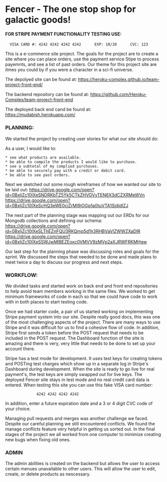 # Fencer - The one stop shop for galactic goods!

#### FOR STRIPE PAYMENT FUNCTIONALITY TESTING USE:

      VISA CARD #: 4242 4242 4242 4242      EXP: 10/20      CVC: 123

This is a e-commerce site project.  The goals for the project are to create a site where you can place orders, use the payment service Stipe to process payemnts, and see a list of past orders. Our theme for this project site are itmes you could by if you were a character in a sci-fi universe.

The depolyed site can be found at: https://heroku-complex.github.io/team-project-front-end/

The backend repository can be found at: https://github.com/Heroku-Complex/team-project-front-end

The deployed back end cand be found at: https://mudabish.herokuapp.com/


### PLANNING:
We started the project by creating user stories for what our site should do:

As a user, I would like to:

    * see what products are available.
    * be able to compile the products I would like to purchase.
    * see a subtotal of my complied purchases.
    * be able to securely pay with a credit or debit card.
    * be able to see past orders.

Next we sketched out some rough wireframes of how we wanted our site to be laid out:
https://drive.google.com/open?id=0BxljZc10IXeSNDRKbTZ5Yk5CTkZHVGVyTEN6X3dCZXRMeWVn
https://drive.google.com/open?id=0BxljZc10IXeScHQ3eWE0cjZrMl9jOGp1a0tuVTA1SjdidlZJ

The next part of the planning stage was mapping out our ERDs for our Mongodb collections and defining our schema:
https://drive.google.com/open?id=0BxljZc10IXeSLThEZnFQU3RKQmp5d1h3RHBVaVlZWWZXaDlR
https://drive.google.com/open?id=0BxljZc10IXeSSWJwMlBEZEoxc0VMVV9zMVp2aXJRWFRKMHgw

Our last step for the planning phase was discussing roles and goals for the sprint.  We discussed the steps that needed to be done and made plans to meet twice a day to discuss our progress and next steps.

### WORKFLOW:
We divided tasks and started work on back end and front end repositories to help avoid team members working in the same files.  We worked to get minimum frameworks of code in each so that we could have code to work with in both places to start testing code.

Once we had starter code, a pair of us started working on implementing Stripe payment system into our site.  Despite really good docs, this was one of the most challenging aspects of the project.  There are many ways to use Stripe and it was difficult for us to find a cohesive flow of code.  In addition, Stripe first sends a token before the POST request that needs to be included in the POST request.  The Dashboard function of the site is amazing and there is very, very little that needs to be done to set up your account there.

Stripe has a test mode for development.  It uses test keys for creating tokens and POSTing test charges which show up in a separate log in Stripe's Dashboard during development.  When the site is ready to go live for real payment's, the test keys are simply swapped out for live keys.  The deployed Fencer site stays in test mode and no real credit card data is entered.  When testing this site you can use this fake VISA card number:

                  4242 4242 4242 4242

  In addition, enter a future expiration date and a 3 or 4 digit CVC code of your choice.

Managing pull requests and merges was another challenge we faced.  Despite our careful planning we still encountered conflicts.  We found the manage conflicts feature very helpful in getting us sorted out.  In the final stages of the project we all worked from one computer to minimize creating new bugs when fixing old ones.

### ADMIN

The admin abilities is created on the backend but allows the user to access
certain menues unavailable to other users. This will allow the user to edit,
create, or delete products as nescessary. 
